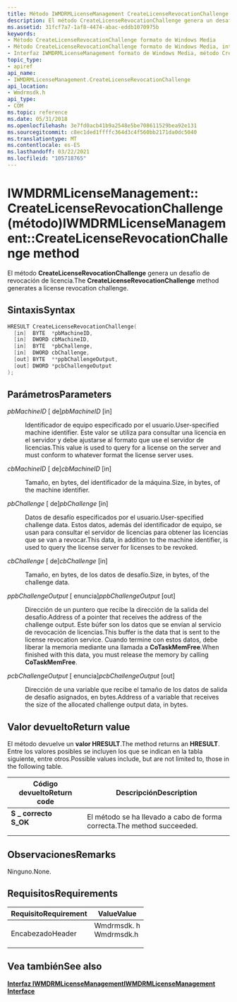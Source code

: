 ```yaml
---
title: Método IWMDRMLicenseManagement CreateLicenseRevocationChallenge (wmdrmsdk. h)
description: El método CreateLicenseRevocationChallenge genera un desafío de revocación de licencia.
ms.assetid: 31fcf7a7-1af8-4474-abac-eddb1070975b
keywords:
- Método CreateLicenseRevocationChallenge formato de Windows Media
- Método CreateLicenseRevocationChallenge formato de Windows Media, interfaz IWMDRMLicenseManagement
- Interfaz IWMDRMLicenseManagement formato de Windows Media, método CreateLicenseRevocationChallenge
topic_type:
- apiref
api_name:
- IWMDRMLicenseManagement.CreateLicenseRevocationChallenge
api_location:
- Wmdrmsdk.h
api_type:
- COM
ms.topic: reference
ms.date: 05/31/2018
ms.openlocfilehash: 3e7fd0acb41b9a2548e5be708611529bea92e131
ms.sourcegitcommit: c8ec1ded1ffffc364d3c4f560bb2171da0dc5040
ms.translationtype: MT
ms.contentlocale: es-ES
ms.lasthandoff: 03/22/2021
ms.locfileid: "105718765"
---
```

# <a name="iwmdrmlicensemanagementcreatelicenserevocationchallenge-method"></a><span data-ttu-id="97beb-106">IWMDRMLicenseManagement:: CreateLicenseRevocationChallenge (método)</span><span class="sxs-lookup"><span data-stu-id="97beb-106">IWMDRMLicenseManagement::CreateLicenseRevocationChallenge method</span></span>

<span data-ttu-id="97beb-107">El método **CreateLicenseRevocationChallenge** genera un desafío de revocación de licencia.</span><span class="sxs-lookup"><span data-stu-id="97beb-107">The **CreateLicenseRevocationChallenge** method generates a license revocation challenge.</span></span>

## <a name="syntax"></a><span data-ttu-id="97beb-108">Sintaxis</span><span class="sxs-lookup"><span data-stu-id="97beb-108">Syntax</span></span>


```C++
HRESULT CreateLicenseRevocationChallenge(
  [in]  BYTE  *pbMachineID,
  [in]  DWORD cbMachineID,
  [in]  BYTE  *pbChallenge,
  [in]  DWORD cbChallenge,
  [out] BYTE  **ppbChallengeOutput,
  [out] DWORD *pcbChallengeOutput
);
```



## <a name="parameters"></a><span data-ttu-id="97beb-109">Parámetros</span><span class="sxs-lookup"><span data-stu-id="97beb-109">Parameters</span></span>

<dl> <dt>

<span data-ttu-id="97beb-110">*pbMachineID* \[ de\]</span><span class="sxs-lookup"><span data-stu-id="97beb-110">*pbMachineID* \[in\]</span></span>
</dt> <dd>

<span data-ttu-id="97beb-111">Identificador de equipo especificado por el usuario.</span><span class="sxs-lookup"><span data-stu-id="97beb-111">User-specified machine identifier.</span></span> <span data-ttu-id="97beb-112">Este valor se utiliza para consultar una licencia en el servidor y debe ajustarse al formato que use el servidor de licencias.</span><span class="sxs-lookup"><span data-stu-id="97beb-112">This value is used to query for a license on the server and must conform to whatever format the license server uses.</span></span>

</dd> <dt>

<span data-ttu-id="97beb-113">*cbMachineID* \[ de\]</span><span class="sxs-lookup"><span data-stu-id="97beb-113">*cbMachineID* \[in\]</span></span>
</dt> <dd>

<span data-ttu-id="97beb-114">Tamaño, en bytes, del identificador de la máquina.</span><span class="sxs-lookup"><span data-stu-id="97beb-114">Size, in bytes, of the machine identifier.</span></span>

</dd> <dt>

<span data-ttu-id="97beb-115">*pbChallenge* \[ de\]</span><span class="sxs-lookup"><span data-stu-id="97beb-115">*pbChallenge* \[in\]</span></span>
</dt> <dd>

<span data-ttu-id="97beb-116">Datos de desafío especificados por el usuario.</span><span class="sxs-lookup"><span data-stu-id="97beb-116">User-specified challenge data.</span></span> <span data-ttu-id="97beb-117">Estos datos, además del identificador de equipo, se usan para consultar el servidor de licencias para obtener las licencias que se van a revocar.</span><span class="sxs-lookup"><span data-stu-id="97beb-117">This data, in addition to the machine identifier, is used to query the license server for licenses to be revoked.</span></span>

</dd> <dt>

<span data-ttu-id="97beb-118">*cbChallenge* \[ de\]</span><span class="sxs-lookup"><span data-stu-id="97beb-118">*cbChallenge* \[in\]</span></span>
</dt> <dd>

<span data-ttu-id="97beb-119">Tamaño, en bytes, de los datos de desafío.</span><span class="sxs-lookup"><span data-stu-id="97beb-119">Size, in bytes, of the challenge data.</span></span>

</dd> <dt>

<span data-ttu-id="97beb-120">*ppbChallengeOutput* \[ enuncia\]</span><span class="sxs-lookup"><span data-stu-id="97beb-120">*ppbChallengeOutput* \[out\]</span></span>
</dt> <dd>

<span data-ttu-id="97beb-121">Dirección de un puntero que recibe la dirección de la salida del desafío.</span><span class="sxs-lookup"><span data-stu-id="97beb-121">Address of a pointer that receives the address of the challenge output.</span></span> <span data-ttu-id="97beb-122">Este búfer son los datos que se envían al servicio de revocación de licencias.</span><span class="sxs-lookup"><span data-stu-id="97beb-122">This buffer is the data that is sent to the license revocation service.</span></span> <span data-ttu-id="97beb-123">Cuando termine con estos datos, debe liberar la memoria mediante una llamada a **CoTaskMemFree**.</span><span class="sxs-lookup"><span data-stu-id="97beb-123">When finished with this data, you must release the memory by calling **CoTaskMemFree**.</span></span>

</dd> <dt>

<span data-ttu-id="97beb-124">*pcbChallengeOutput* \[ enuncia\]</span><span class="sxs-lookup"><span data-stu-id="97beb-124">*pcbChallengeOutput* \[out\]</span></span>
</dt> <dd>

<span data-ttu-id="97beb-125">Dirección de una variable que recibe el tamaño de los datos de salida de desafío asignados, en bytes.</span><span class="sxs-lookup"><span data-stu-id="97beb-125">Address of a variable that receives the size of the allocated challenge output data, in bytes.</span></span>

</dd> </dl>

## <a name="return-value"></a><span data-ttu-id="97beb-126">Valor devuelto</span><span class="sxs-lookup"><span data-stu-id="97beb-126">Return value</span></span>

<span data-ttu-id="97beb-127">El método devuelve un **valor HRESULT**.</span><span class="sxs-lookup"><span data-stu-id="97beb-127">The method returns an **HRESULT**.</span></span> <span data-ttu-id="97beb-128">Entre los valores posibles se incluyen los que se indican en la tabla siguiente, entre otros.</span><span class="sxs-lookup"><span data-stu-id="97beb-128">Possible values include, but are not limited to, those in the following table.</span></span>



| <span data-ttu-id="97beb-129">Código devuelto</span><span class="sxs-lookup"><span data-stu-id="97beb-129">Return code</span></span>                                                                          | <span data-ttu-id="97beb-130">Descripción</span><span class="sxs-lookup"><span data-stu-id="97beb-130">Description</span></span>                      |
|--------------------------------------------------------------------------------------|----------------------------------|
| <dl> <span data-ttu-id="97beb-131"><dt>**S \_ correcto**</dt></span><span class="sxs-lookup"><span data-stu-id="97beb-131"><dt>**S\_OK**</dt></span></span> </dl> | <span data-ttu-id="97beb-132">El método se ha llevado a cabo de forma correcta.</span><span class="sxs-lookup"><span data-stu-id="97beb-132">The method succeeded.</span></span><br/> |



 

## <a name="remarks"></a><span data-ttu-id="97beb-133">Observaciones</span><span class="sxs-lookup"><span data-stu-id="97beb-133">Remarks</span></span>

<span data-ttu-id="97beb-134">Ninguno.</span><span class="sxs-lookup"><span data-stu-id="97beb-134">None.</span></span>

## <a name="requirements"></a><span data-ttu-id="97beb-135">Requisitos</span><span class="sxs-lookup"><span data-stu-id="97beb-135">Requirements</span></span>



| <span data-ttu-id="97beb-136">Requisito</span><span class="sxs-lookup"><span data-stu-id="97beb-136">Requirement</span></span> | <span data-ttu-id="97beb-137">Value</span><span class="sxs-lookup"><span data-stu-id="97beb-137">Value</span></span> |
|-------------------|---------------------------------------------------------------------------------------|
| <span data-ttu-id="97beb-138">Encabezado</span><span class="sxs-lookup"><span data-stu-id="97beb-138">Header</span></span><br/> | <dl> <span data-ttu-id="97beb-139"><dt>Wmdrmsdk. h</dt></span><span class="sxs-lookup"><span data-stu-id="97beb-139"><dt>Wmdrmsdk.h</dt></span></span> </dl> |



## <a name="see-also"></a><span data-ttu-id="97beb-140">Vea también</span><span class="sxs-lookup"><span data-stu-id="97beb-140">See also</span></span>

<dl> <dt>

[<span data-ttu-id="97beb-141">**Interfaz IWMDRMLicenseManagement**</span><span class="sxs-lookup"><span data-stu-id="97beb-141">**IWMDRMLicenseManagement Interface**</span></span>](iwmdrmlicensemanagement.md)
</dt> </dl>

 

 





